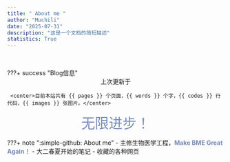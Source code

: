 ```yaml
---
title: " About me "
author: "Muchili"
date: "2025-07-31"
description: "这是一个文档的简短描述"
statistics: True
---
```


<div markdown="1" class="homepage">
<h1 style="font-size: 2rem; margin-left: 10%"><span id="typed"></span></h1>
</div>
???+ success "Blog信息"
     <center>上次更新于</center>
     
     <center>目前本站共有 {{ pages }} 个页面，{{ words }} 个字，{{ codes }} 行代码，{{ images }} 张图片。</center>

<center>
    <font color="#788bb8" size="6" class="ml3">无限进步！</font>
</center>


???+ note ":simple-github: About me"
     - 主修生物医学工程，<strong><font color="#788bb8" class="ml3">Make BME Great Again！</font></strong>
     - 大二春夏开始的笔记
     - 收藏的各种网页
